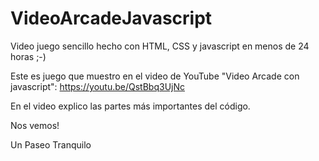 # VideoArcadeJavascript
Video juego sencillo hecho con HTML, CSS y javascript en menos de 24 horas ;-)

Este es juego que muestro en el video de YouTube "Video Arcade con javascript": https://youtu.be/QstBbq3UjNc

En el video explico las partes más importantes del código.

Nos vemos!

Un Paseo Tranquilo
